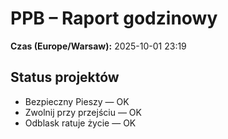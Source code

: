 # PPB – Raport godzinowy
**Czas (Europe/Warsaw):** 2025-10-01 23:19

## Status projektów
- Bezpieczny Pieszy — OK
- Zwolnij przy przejściu — OK
- Odblask ratuje życie — OK

